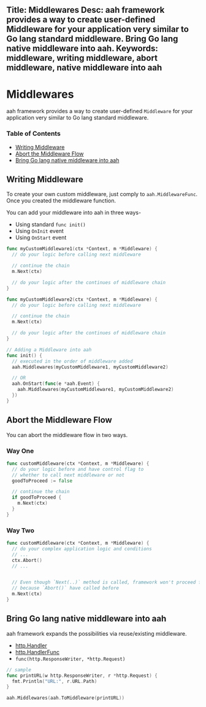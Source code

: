 Title: Middlewares
Desc: aah framework provides a way to create user-defined Middleware for your application very similar to Go lang standard middleware. Bring Go lang native middleware into aah.
Keywords: middleware, writing middleware, abort middleware, native middleware into aah
---
# Middlewares

aah framework provides a way to create user-defined `Middleware` for your application very similar to Go lang standard middleware.

### Table of Contents

  * [Writing Middleware](#writing-middleware)
  * [Abort the Middleware Flow](#abort-the-middleware-flow)
  * [Bring Go lang native middleware into aah](#bring-go-lang-native-middleware-into-aah)

## Writing Middleware

To create your own custom middleware, just comply to `aah.MiddlewareFunc`. Once you created the middleware function.

You can add your middleware into aah in three ways-

  * Using standard `func init()`
  * Using `OnInit` event
  * Using `OnStart` event

```go
func myCustomMiddleware1(ctx *Context, m *Middleware) {
  // do your logic before calling next middleware

  // continue the chain
  m.Next(ctx)

  // do your logic after the continues of middleware chain
}

func myCustomMiddleware2(ctx *Context, m *Middleware) {
  // do your logic before calling next middleware

  // continue the chain
  m.Next(ctx)

  // do your logic after the continues of middleware chain
}

// Adding a Middleware into aah
func init() {
  // executed in the order of middleware added
  aah.Middlewares(myCustomMiddleware1, myCustomMiddleware2)

  // OR
  aah.OnStart(func(e *aah.Event) {
    aah.Middlewares(myCustomMiddleware1, myCustomMiddleware2)
  })
}
```

## Abort the Middleware Flow

You can abort the middleware flow in two ways.

### Way One
```go
func customMiddleware(ctx *Context, m *Middleware) {
  // do your logic before and have control flag to
  // whether to call next middleware or not
  goodToProceed := false

  // continue the chain
  if goodToProceed {
    m.Next(ctx)
  }
}
```

### Way Two
```go
func customMiddleware(ctx *Context, m *Middleware) {
  // do your complex application logic and conditions
  // ...
  ctx.Abort()
  // ...


  // Even though `Next(..)` method is called, framework won't proceed further
  // because `Abort()` have called before
  m.Next(ctx)
}
```

## Bring Go lang native middleware into aah

aah framework expands the possibilities via reuse/existing middleware.

  * [http.Handler](https://golang.org/pkg/net/http/#Handler)
  * [http.HandlerFunc](https://golang.org/pkg/net/http/#HandlerFunc)
  * `func(http.ResponseWriter, *http.Request)`

```go
// sample
func printURL(w http.ResponseWriter, r *http.Request) {
  fmt.Println("URL:", r.URL.Path)
}

aah.Middlewares(aah.ToMiddleware(printURL))
```

